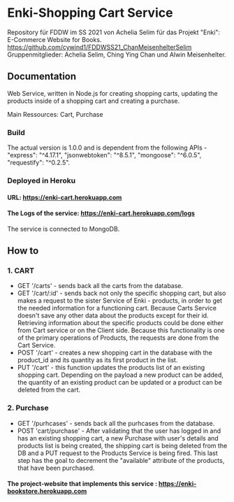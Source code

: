 # Enki-Shopping Cart Service

Repository für FDDW im SS 2021 von Achelia Selim für das Projekt "Enki": E-Commerce Website for Books. https://github.com/cywind1/FDDWSS21_ChanMeisenhelterSelim
Gruppenmitglieder: Achelia Selim, Ching Ying Chan und Alwin Meisenhelter.

## Documentation
Web Service, written in Node.js for creating shopping carts, updating the products inside of a shopping cart and creating a purchase.

Main Ressources: Cart, Purchase

### Build
The actual version is 1.0.0 and is dependent from the following APIs - "express": "^4.17.1", "jsonwebtoken": "^8.5.1", "mongoose": "^6.0.5", "requestify": "^0.2.5".

### Deployed in Heroku

#### URL: https://enki-cart.herokuapp.com
#### The Logs of the service: https://enki-cart.herokuapp.com/logs

The service is connected to MongoDB.

## How to

### 1. CART

* GET '/carts' - sends back all the carts from the database.
* GET '/cart/:id' - sends back not only the specific shopping cart, but also makes a request to the sister Service of Enki - products, in order to get the needed information for a functioning cart. Because Carts Service doesn't save any other data about the products except for their id. Retrieving information about the specific products could be done either from Cart service or on the Client side. Because this functionality is one of the primary operations of Products, the requests are done from the Cart Service.
* POST '/cart' - creates a new shopping cart in the database with the product_id and its quantity as its first product in the list.
* PUT '/cart' - this function updates  the products list of an existing shopping cart. Depending on the payload a new product can be added, the quantity of an existing product can be updated or a product can be deleted from the cart.

### 2. Purchase

* GET '/purhcases' - sends back all the purhcases from the database.
* POST 'cart/purchase' - After validating that the user has logged in and has an existing shopping cart, a new Purchase with user's details and products list is being created, the shipping cart is being deleted from the DB and a PUT request to the Products Service is being fired. This last step has the goal to decrement the "available" attribute of the products, that have been purchased.  

#### The project-website that implements this service : https://enki-bookstore.herokuapp.com


